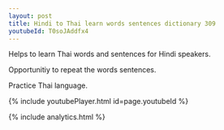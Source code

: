 ```yaml
---
layout: post
title: Hindi to Thai learn words sentences dictionary 309 
youtubeId: T0soJAddfx4
---
```

 
 
Helps to learn Thai words and sentences for Hindi speakers.

Opportunitiy to repeat the words sentences. 

Practice Thai language. 
 
{% include youtubePlayer.html id=page.youtubeId %}
 
 
{% include analytics.html %}